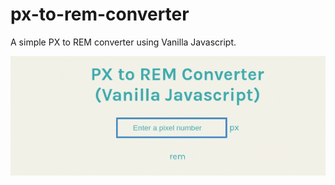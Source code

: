# px-to-rem-converter
A simple PX to REM converter using Vanilla Javascript.

![me](https://github.com/th0m4sm0ss3t/px-to-rem-converter/blob/main/gif%20converter.gif)
